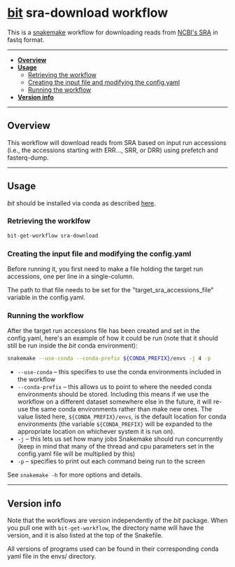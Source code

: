 # [bit](https://github.com/AstrobioMike/bit) sra-download workflow
This is a [snakemake](https://snakemake.github.io/) workflow for downloading reads from [NCBI's SRA](https://www.ncbi.nlm.nih.gov/sra) in fastq format.

---

* [**Overview**](#overview)
* [**Usage**](#usage)
  * [Retrieving the workflow](#retrieving-the-workflow)
  * [Creating the input file and modifying the config.yaml](#creating-the-input-file-and-modifying-the-config.yaml)
  * [Running the workflow](#running-the-workflow)
* [**Version info**](#version-info)

---

## Overview

This workflow will download reads from SRA based on input run accessions (i.e., the accessions starting with ERR..., SRR, or DRR) using prefetch and fasterq-dump.

---

## Usage
_bit_ should be installed via conda as described [here](https://github.com/AstrobioMike/bit?tab=readme-ov-file#conda-install).

### Retrieving the worklfow

```bash
bit-get-workflow sra-download
```

### Creating the input file and modifying the config.yaml
Before running it, you first need to make a file holding the target run accessions, one per line in a single-column.

The path to that file needs to be set for the "target_sra_accessions_file" variable in the config.yaml.

### Running the workflow
After the target run accessions file has been created and set in the config.yaml, here's an example of how it could be run (note that it should still be run inside the _bit_ conda environment):
 
```bash
snakemake --use-conda --conda-prefix ${CONDA_PREFIX}/envs -j 4 -p
```

- `--use-conda` – this specifies to use the conda environments included in the workflow
- `--conda-prefix` – this allows us to point to where the needed conda environments should be stored. Including this means if we use the workflow on a different dataset somewhere else in the future, it will re-use the same conda environments rather than make new ones. The value listed here, `${CONDA_PREFIX}/envs`, is the default location for conda environments (the variable `${CONDA_PREFIX}` will be expanded to the appropriate location on whichever system it is run on).
- `-j` – this lets us set how many jobs Snakemake should run concurrently (keep in mind that many of the thread and cpu parameters set in the config.yaml file will be multiplied by this)
- `-p` – specifies to print out each command being run to the screen

See `snakemake -h` for more options and details.

---

## Version info
Note that the workflows are version independently of the _bit_ package. When you pull one with `bit-get-workflow`, the directory name will have the version, and it is also listed at the top of the Snakefile.

All versions of programs used can be found in their corresponding conda yaml file in the envs/ directory. 
